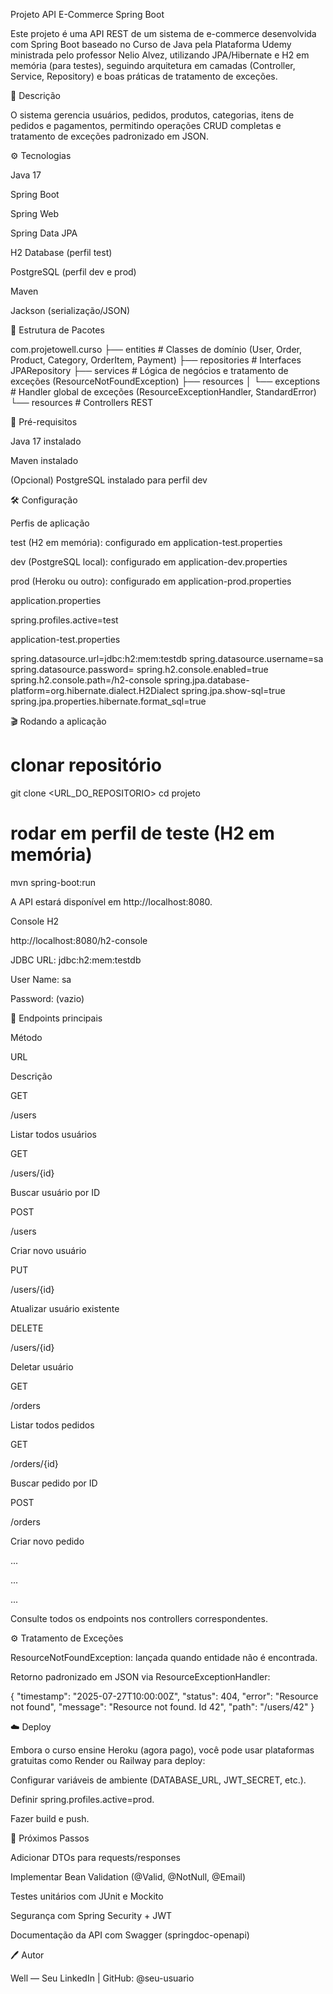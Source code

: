Projeto API E-Commerce Spring Boot

Este projeto é uma API REST de um sistema de e-commerce desenvolvida com Spring Boot baseado no Curso de Java pela Plataforma Udemy ministrada pelo professor Nelio Alvez, utilizando JPA/Hibernate e H2 em memória (para testes), seguindo arquitetura em camadas (Controller, Service, Repository) e boas práticas de tratamento de exceções.

📝 Descrição

O sistema gerencia usuários, pedidos, produtos, categorias, itens de pedidos e pagamentos, permitindo operações CRUD completas e tratamento de exceções padronizado em JSON.

⚙️ Tecnologias

Java 17

Spring Boot

Spring Web

Spring Data JPA

H2 Database (perfil test)

PostgreSQL (perfil dev e prod)

Maven

Jackson (serialização/JSON)

📂 Estrutura de Pacotes

com.projetowell.curso
├── entities         # Classes de domínio (User, Order, Product, Category, OrderItem, Payment)
├── repositories     # Interfaces JPARepository
├── services         # Lógica de negócios e tratamento de exceções (ResourceNotFoundException)
├── resources
│   └── exceptions   # Handler global de exceções (ResourceExceptionHandler, StandardError)
└── resources        # Controllers REST

🚀 Pré-requisitos

Java 17 instalado

Maven instalado

(Opcional) PostgreSQL instalado para perfil dev

🛠️ Configuração

Perfis de aplicação

test (H2 em memória): configurado em application-test.properties

dev (PostgreSQL local): configurado em application-dev.properties

prod (Heroku ou outro): configurado em application-prod.properties

application.properties

spring.profiles.active=test

application-test.properties

spring.datasource.url=jdbc:h2:mem:testdb
spring.datasource.username=sa
spring.datasource.password=
spring.h2.console.enabled=true
spring.h2.console.path=/h2-console
spring.jpa.database-platform=org.hibernate.dialect.H2Dialect
spring.jpa.show-sql=true
spring.jpa.properties.hibernate.format_sql=true

🎬 Rodando a aplicação

# clonar repositório
git clone <URL_DO_REPOSITORIO>
cd projeto

# rodar em perfil de teste (H2 em memória)
mvn spring-boot:run

A API estará disponível em http://localhost:8080.

Console H2

http://localhost:8080/h2-console

JDBC URL: jdbc:h2:mem:testdb

User Name: sa

Password: (vazio)

📝 Endpoints principais

Método

URL

Descrição

GET

/users

Listar todos usuários

GET

/users/{id}

Buscar usuário por ID

POST

/users

Criar novo usuário

PUT

/users/{id}

Atualizar usuário existente

DELETE

/users/{id}

Deletar usuário

GET

/orders

Listar todos pedidos

GET

/orders/{id}

Buscar pedido por ID

POST

/orders

Criar novo pedido

...

...

...

Consulte todos os endpoints nos controllers correspondentes.

⚙️ Tratamento de Exceções

ResourceNotFoundException: lançada quando entidade não é encontrada.

Retorno padronizado em JSON via ResourceExceptionHandler:

{
"timestamp": "2025-07-27T10:00:00Z",
"status": 404,
"error": "Resource not found",
"message": "Resource not found. Id 42",
"path": "/users/42"
}

☁️ Deploy

Embora o curso ensine Heroku (agora pago), você pode usar plataformas gratuitas como Render ou Railway para deploy:

Configurar variáveis de ambiente (DATABASE_URL, JWT_SECRET, etc.).

Definir spring.profiles.active=prod.

Fazer build e push.

🎯 Próximos Passos

Adicionar DTOs para requests/responses

Implementar Bean Validation (@Valid, @NotNull, @Email)

Testes unitários com JUnit e Mockito

Segurança com Spring Security + JWT

Documentação da API com Swagger (springdoc-openapi)

🖊️ Autor

Well — Seu LinkedIn | GitHub: @seu-usuario

